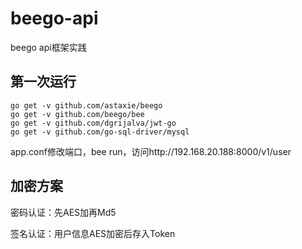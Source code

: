 # beego-api
beego api框架实践

## 第一次运行
```shell
go get -v github.com/astaxie/beego
go get -v github.com/beego/bee
go get -v github.com/dgrijalva/jwt-go
go get -v github.com/go-sql-driver/mysql
```
app.conf修改端口，bee run，访问http://192.168.20.188:8000/v1/user

## 加密方案
密码认证：先AES加再Md5

签名认证：用户信息AES加密后存入Token
